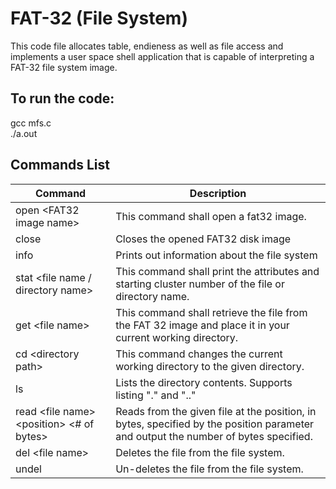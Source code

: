 # FAT-32 (File System)

This code file allocates table, endieness as well as file access and implements a user space shell application that is capable of interpreting a FAT-32 file system image. <br />

## To run the code:

gcc mfs.c <br />
./a.out <br />

## Commands List
| Command | Description |
| ----------- | ----------- |
| open &lt;FAT32 image name&gt; | This command shall open a fat32 image. |
| close | Closes the opened FAT32 disk image |
| info | Prints out information about the file system |
| stat &lt;file name / directory name&gt; | This command shall print the attributes and starting cluster number of the file or directory name.|
| get &lt;file name&gt; | This command shall retrieve the file from the FAT 32 image and place it in your current working directory.|
| cd &lt;directory path&gt; | This command changes the current working directory to the given directory.|
| ls | Lists the directory contents. Supports listing "." and ".."|
| read &lt;file name&gt; &lt;position&gt; &lt;# of bytes&gt; | Reads from the given file at the position, in bytes, specified by the position parameter and output the number of bytes specified. |
| del &lt;file name&gt; | Deletes the file from the file system. |
| undel | Un-deletes the file from the file system. |
